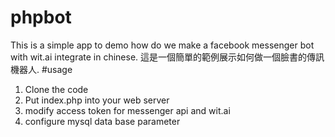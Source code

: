 # phpbot
This is a simple app to demo how do we make a facebook messenger bot with wit.ai integrate in chinese. 
這是一個簡單的範例展示如何做一個臉書的傳訊機器人. 
#usage
1. Clone the code
2. Put index.php into your web server 
3. modify access token for messenger api and wit.ai
4. configure mysql data base parameter
